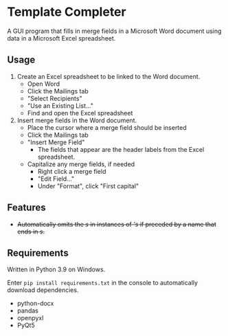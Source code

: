 # Template Completer
A GUI program that fills in merge fields in a Microsoft Word document using data in a Microsoft Excel spreadsheet.

## Usage
1. Create an Excel spreadsheet to be linked to the Word document.
    - Open Word
    - Click the Mailings tab
    - "Select Recipients"
    - "Use an Existing List..."
    - Find and open the Excel spreadsheet
2. Insert merge fields in the Word document.
    - Place the cursor where a merge field should be inserted
    - Click the Mailings tab
    - "Insert Merge Field"
        - The fields that appear are the header labels from the Excel spreadsheet.
    - Capitalize any merge fields, if needed
        - Right click a merge field
        - "Edit Field..."
        - Under "Format", click "First capital"

## Features
* ~~Automatically omits the *s* in instances of *'s* if preceded by a name that ends in *s*.~~

## Requirements
Written in Python 3.9 on Windows.

Enter `pip install requirements.txt` in the console to automatically download dependencies.
* python-docx
* pandas
* openpyxl
* PyQt5